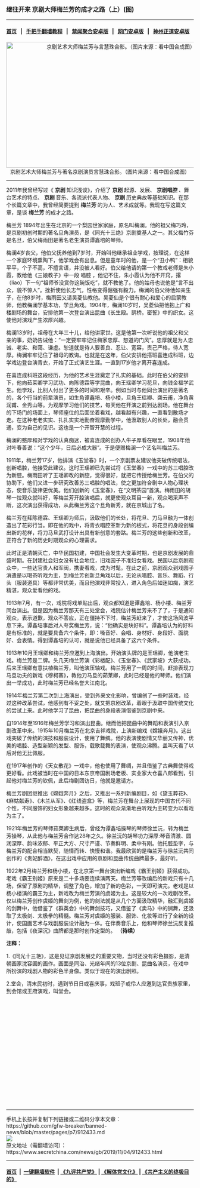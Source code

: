 ### 继往开来 京剧大师梅兰芳的成才之路（上）(图)
------------------------

#### [首页](https://github.com/gfw-breaker/banned-news/blob/master/README.md) &nbsp;&nbsp;|&nbsp;&nbsp; [手把手翻墙教程](https://github.com/gfw-breaker/guides/wiki) &nbsp;&nbsp;|&nbsp;&nbsp; [禁闻聚合安卓版](https://github.com/gfw-breaker/bn-android) &nbsp;&nbsp;|&nbsp;&nbsp; [网门安卓版](https://github.com/oGate2/oGate) &nbsp;&nbsp;|&nbsp;&nbsp; [神州正道安卓版](https://github.com/SzzdOgate/update) 



<div class="article_right" style="fone-color:#000">
 <p style="text-align:center">
  <img alt="京剧艺术大师梅兰芳与言慧珠合影。（图片来源：看中国合成图）" src="http://img2.secretchina.com/pic/2019/1-22/p2347381a155607157-ss.jpg" style="height:337px; width:600px"/>
  <br>
   京剧艺术大师梅兰芳与著名京剧演员言慧珠合影。（图片来源：看中国合成图）
   <span id="hideid" name="hideid" style="color:red;display:none;">
    <span href="https://www.secretchina.com">
    </span>
   </span>
  </br>
 </p>
 <div id="txt-mid1-t21-2017">
  

---


  </div>
 </div>
 <p>
  2011年我曾经写过《
  <strong>
   <span href="https://www.secretchina.com/news/gb/tag/京剧" target="_blank">
    京剧
   </span>
  </strong>
  知识浅谈》，介绍了
  <strong>
   京剧
  </strong>
  起源、发展、
  <strong>
   京剧唱腔
  </strong>
  、舞台艺术的特点、
  <strong>
   京剧
  </strong>
  音乐、各流派代表人物、
  <strong>
   京剧
  </strong>
  历史典故等基础知识。在那个长篇文章中，我曾经简要提到
  <strong>
   梅兰芳
  </strong>
  的为人、艺术成就等。我现在写这篇文章，是谈
  <strong>
   梅兰芳
  </strong>
  的成才之路。
  <span id="hideid" name="hideid" style="color:red;display:none;">
   <span href="https://www.secretchina.com">
   </span>
  </span>
 </p>
 <p>
  <span href="https://www.secretchina.com/news/gb/tag/梅兰芳" target="_blank">
   梅兰芳
  </span>
  1894年出生在北京的一个梨园世家家庭，原名叫梅澜。他的祖父梅巧玲，是京剧初创时期的著名旦角演员，是《同光十三绝》京剧奠基人之一。其父梅竹芬是名旦，伯父梅雨田是著名老生演员谭鑫培的琴师。
 </p>
 <p>
  梅澜4岁丧父，他伯父抚养他到7岁时，开始叫他继承祖业学戏，按理说，在这样一个家庭环境熏陶下，他学戏会有出息。但是童年时的他，是一个“丑小鸭”：相貌平平，个子不高，不擅言语，并没被人看好。伯父给他请的第一个教戏老师是朱小霞，教给他《三娘教子》中一段
  <span href="https://www.secretchina.com/news/gb/tag/唱腔" target="_blank">
   唱腔
  </span>
  ，他记不住，朱小霞认为他不开窍，撂（liao）下一句“祖师爷没赏你这碗饭吃”，就不教他了。他的姑母也说他是“言不出众，貌不惊人”。挫折使他长志气，性格变得倔强有毅力。梅澜的伯父待他如亲生子，在他8岁时，梅雨田又请吴菱仙教他。吴菱仙是个很有耐心和爱心的启蒙教师，他教梅澜学基本功，学旦角戏。1904年，梅澜10岁时，吴菱仙把他抱上广和楼剧场的舞台，安排他第一次登台演出昆曲《长生殿。鹊桥。密誓》中的织女。这使他对演戏产生浓厚兴趣。
 </p>
 <p>
  梅澜13岁时，祖母在大年三十儿，给他讲家世。这是他第一次听说他的祖父和父亲的事，奶奶告诫他：“一定要牢牢记住梅家忠厚、恕道的门风”。忠厚就是为人忠诚、老实、和蔼、谦虚。恕道就是待人要善良、忍让、宽容，责己严格，待人宽厚。梅澜牢牢记住了祖母的教诲。也就是在这年，伯父安排他搭班喜连成科班，边学戏边登台演青衣，开始了正式演艺生涯。一直到17岁他才离开喜连成。
 </p>
 <p>
  在喜连成科班这段经历，为他的艺术生涯奠定了扎实的基础。此时在伯父的安排下，他向茹莱卿学习武功、向陈德霖等学昆曲，向王瑶卿学习花旦，向钱金福学武生。他学戏，比别人付出了更多的时间和艰辛。例如当时与他同台演出的是著名的，各个行当的前辈演员，如生角谭鑫培、杨小楼，旦角王瑶卿、龚云甫，净角黄润甫、金秀山等。为观摩学习他们的技艺，每天他在开演之前到达剧场。他在舞台的下场门的场面上，琴师座位的后面坐着看戏，越看越有兴趣，一直看到散场才走。在这种老老实实、扎扎实实地勤奋观摩勤学中，他汲取别人的长处，融会贯通，变为自己的见识。这也是一个开智开慧的过程。
 </p>
 <p>
  梅澜的憨厚和对学戏的认真痴迷，被喜连成的创办人牛子厚看在眼里，1908年他对叶春善说：“这个少年，日后必成大器”。于是便赠梅澜一个艺名叫梅兰芳。
 </p>
 <p>
  1911年，梅兰芳17岁，他排演《玉堂春》时，一个京剧票友建议他突破传统唱法，创新唱腔，他接受此建议。这时王瑶卿已先尝试将《玉堂春》一戏中的苏三唱腔改为新腔。梅雨田听了王瑶卿改的新腔，觉得很好，就把它传授给梅兰芳。在伯父的协助下，他们又进一步研究改善苏三唱腔的唱法，使之更加符合剧中人物心理状态，使音乐旋律更优美。他们创新的《玉堂春》，在“文明茶园”首演。梅雨田的胡琴一拉观众就叫好，等梅兰芳开腔演唱后，就更使观众耳目一新，观众喝采声不断，这次演出获得成功，从此梅兰芳这个旦角新秀，就在京城出了名。
 </p>
 <p>
  梅兰芳在拜陈德霖、王瑶卿为师后，汲取他们的长处，将花旦、刀马旦融为一体创造出了花彩行当。即在他的戏中，将青衣唱腔革新为新的板式，将花旦的身段创编出新的花样，将刀马旦武打设计出具有新创意的套路。梅兰芳的这些创新和改革，正符合了新的历史时期观众的心理需求。
 </p>
 <p>
  此时正是清朝灭亡，中华民国初建，中国社会发生大变革时期，也是京剧发展的鼎盛时期。在封建社会妇女没有社会地位，旧戏园子不准妇女看戏。民国以后京剧观众中，一些达官贵人和军阀，携妻看戏，成为时髦。在此之前，京剧观众到戏园子消遣是以喝茶听戏为主，到梅兰芳创新旦角戏以后，无论从唱腔、音乐、舞蹈、行头（服装道具）等都非常优美，而且他演戏非常投入，进入角色后如迷如痴，演艺精湛，观众爱看他的戏。
 </p>
 <p>
  1913年7月，有一次，戏院将戏单贴出后，观众都知道是谭鑫培、杨小楼、梅兰芳同台演出。但是因为梅兰芳那天有三处堂会，戏院估计梅兰芳来不了了，于是通知观众，表示道歉，观众不答应，正在僵持不下时，梅兰芳赶来了，才使这场风波平息下来。谭鑫培事后对人夸奖梅兰芳，说：“他确实是块好料”。谭鑫培认为的好料是有标准的，就是要具备六个条件，即：嗓音好、会唱、身材好、身段好、面貌好、会表情。得到谭鑫培的认可，就是说他已经具备了这六个条件。
 </p>
 <p>
  1913年10月王瑶卿和梅兰芳应邀到上海演出。开始演头牌的是王瑶卿，他演老生戏。梅兰芳是二牌。头几天梅兰芳演《彩楼配》、《玉堂春》、《武家坡》大获成功。后来王瑶卿有意扶植梅兰芳，叫他演压轴戏。梅兰芳用了一周的时间，赶排表现刀马旦功夫的新戏《穆柯寨》，教他刀马旦的茹莱卿，此时已经是他的琴师。他们演出一举成功，此时梅兰芳已经名誉大江南北。
 </p>
 <p>
  1914年梅兰芳第二次到上海演出，受到外来文化影响，曾编创了一些时装戏，经过这种改革尝试，他感到有不妥之处，就又把京剧改革，着眼于汲取中国传统文化的尝试上来。此时他学习了昆曲，把昆曲的身段表演借鉴到京剧中来。
 </p>
 <p>
  自1914年至1916年梅兰芳学习和演出昆曲。继而他把昆曲中的舞蹈和表演引入京剧改革中来。1915年10月梅兰芳在北京吉祥戏院，上演新编戏《嫦娥奔月》。这出戏突破了传统的演技和服装设计，使用了舞绸。他的表演使剧情又华丽又传神，优美的唱腔、造型新颖的发型、服饰，载歌载舞的表演，使观众沸腾。盖叫天看了以后对他无比佩服。
 </p>
 <p>
  在1917年创作的《天女散花》一戏中，他也使用了舞绸，并且借鉴了古典舞使得戏更好看。此戏被当时在中国的日本东京帝国剧场老板、实业家大仓喜八郎看到，引起他对梅兰芳的钦佩，此后梅剧团访日，他就是邀请方。
 </p>
 <p>
  梅兰芳剧团继推出《嫦娥奔月》之后，又推出一系列新编剧目，如《黛玉葬花》、《麻姑献寿》、《木兰从军》、《红线盗盒》等，梅兰芳在舞台上展现的中国古代不同个性，不同服饰的妇女形象越来越多。这时的观众渐渐地由听戏为主转变为以看戏为主了。
 </p>
 <p>
  1921年梅兰芳的琴师茹莱卿生病后，曾经为谭鑫培操琴的琴师徐兰沅，转为梅兰芳操琴，从此他与梅兰芳合作达28年之久。徐兰沅的胡琴功力深厚:琴音清澈、圆润深厚、韵味浓郁、平正大方、尺寸严谨、节奏鲜明、柔中有刚。他托腔垫字，与梅兰芳的配合相当默契，随情而转、快慢和谐。我最欣赏的是梅兰芳与徐兰沅共同创作的《贵妃醉酒》，在这出戏中应用的京剧和昆曲传统曲牌最多，最好听。
 </p>
 <p>
  1922年2月梅兰芳和杨小楼，在北京第一舞台演出新编戏《霸王别姬》获得成功。老戏《霸王别姬》原来是二十多场要连续演两天。梅兰芳等改编后的新戏只有十几场，保留了原剧的精华，调整了角色，增加了新的色彩，一天即可演完。老戏是以杨小楼演的霸王为主，新戏改为梅兰芳演的虞姬为主。这是较大的一次戏剧改革。仅以梅兰芳创作虞姬的舞剑为例，他的剑法就是从几个方面汲取精华，融汇到虞姬的剑舞中，他借鉴了《群英会》中的舞剑技巧，又借鉴了《卖马》中的锏舞，还汲取了太极剑、太极拳的精髓。梅兰芳对虞姬的服装、服饰、化妆等进行了全新的设计，使国画艺术与戏剧服装设计融为一体。在伴奏音乐上，他和琴师徐兰沅反复推敲，包括《夜深沉》曲牌都是那时创作定型的。
  <strong>
   （待续）
  </strong>
 </p>
 <p>
  <strong>
   注释：
  </strong>
 </p>
 <p>
  1.《同光十三艳》，这是见证京剧发展史的重要文物，当时还没有彩色摄影，是清朝画家沈容圃的画作。画面是同治、光绪年间的13位京剧、昆曲名演员，在戏中所扮演的戏剧人物的彩色半身像。类似于现在的演出剧照。
 </p>
 <p>
  2.堂会，清末民初时，遇到节日日或喜庆事，戏班子或伶人应邀到达官贵族家里，到会馆或王府演戏，叫堂会。
  <center>
   <div>
    <div id="txt-mid2-t22-2017" style="display: block;  height: 280px;  overflow: hidden;">
     <div id="SC-21">
     </div>
    </div>
   </div>
  </center>
 </p>
</div>

<hr/>
手机上长按并复制下列链接或二维码分享本文章：<br/>
https://github.com/gfw-breaker/banned-news/blob/master/pages/p7/912433.md <br/>
<a href='https://github.com/gfw-breaker/banned-news/blob/master/pages/p7/912433.md'><img src='https://github.com/gfw-breaker/banned-news/blob/master/pages/p7/912433.md.png'/></a> <br/>
原文地址（需翻墙访问）：https://www.secretchina.com/news/gb/2019/11/04/912433.html


------------------------
#### [首页](https://github.com/gfw-breaker/banned-news/blob/master/README.md) &nbsp;|&nbsp; [一键翻墙软件](https://github.com/gfw-breaker/nogfw/blob/master/README.md) &nbsp;| [《九评共产党》](https://github.com/gfw-breaker/9ping.md/blob/master/README.md#九评之一评共产党是什么) | [《解体党文化》](https://github.com/gfw-breaker/jtdwh.md/blob/master/README.md) | [《共产主义的终极目的》](https://github.com/gfw-breaker/gczydzjmd.md/blob/master/README.md)


<img src='http://gfw-breaker.win/banned-news/pages/p7/912433.md' width='0px' height='0px'/>